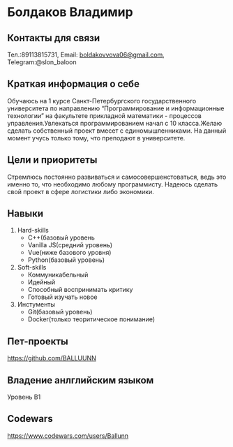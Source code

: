 # Болдаков Владимир
## Контакты для связи 
Тел.:89113815731, Email: boldakovvova06@gmail.com, Telegram:@slon_baloon
## Краткая информация о себе
Обучаюсь на 1 курсе Санкт-Петербургского государственного университета по направлению “Программирование и информационные технологии” на факультете прикладной математики - процессов управления.Увлекаться программированием начал с 10 класса.Желаю сделать собственный проект вмесет с единомышленниками. На данный момент учусь только тому, что преподают в университете.
## Цели и приоритеты
Стремлюсь постоянно развиваться и самосовершенстоваться, ведь это именно то, что необходимо любому программисту. Надеюсь сделать свой проект в сфере логистики либо экономики.
## Навыки
1. Hard-skills
    - C++(базовый уровень
    - Vanilla JS(средний уровень)
    - Vue(ниже базового уровня)
    - Python(базовый уровень)
2. Soft-skills
    - Коммуникабельный
    - Идейный
    - Способный воспринимать критику
    - Готовый изучать новое
3. Инстументы
    - Git(базовый уровень)
    - Docker(только теоритическое понимание)
## Пет-проекты 
https://github.com/BALLUUNN
## Владение анлглийским языком
Уровень B1
## Codewars
https://www.codewars.com/users/Ballunn
